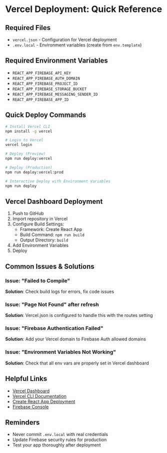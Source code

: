 # Vercel Deployment: Quick Reference

## Required Files
- `vercel.json` - Configuration for Vercel deployment
- `.env.local` - Environment variables (create from `env.template`)

## Required Environment Variables
- `REACT_APP_FIREBASE_API_KEY`
- `REACT_APP_FIREBASE_AUTH_DOMAIN`
- `REACT_APP_FIREBASE_PROJECT_ID`
- `REACT_APP_FIREBASE_STORAGE_BUCKET`
- `REACT_APP_FIREBASE_MESSAGING_SENDER_ID`
- `REACT_APP_FIREBASE_APP_ID`

## Quick Deploy Commands
```bash
# Install Vercel CLI
npm install -g vercel

# Login to Vercel
vercel login

# Deploy (Preview)
npm run deploy:vercel

# Deploy (Production)
npm run deploy:vercel:prod

# Interactive Deploy with Environment Variables
npm run deploy
```

## Vercel Dashboard Deployment
1. Push to GitHub
2. Import repository in Vercel
3. Configure Build Settings:
   - Framework: Create React App
   - Build Command: `npm run build`
   - Output Directory: `build`
4. Add Environment Variables
5. Deploy

## Common Issues & Solutions

### Issue: "Failed to Compile"
**Solution**: Check build logs for errors, fix code issues

### Issue: "Page Not Found" after refresh
**Solution**: Vercel.json is configured to handle this with the routes setting

### Issue: "Firebase Authentication Failed"
**Solution**: Add your Vercel domain to Firebase Auth allowed domains

### Issue: "Environment Variables Not Working"
**Solution**: Check that all env vars are properly set in Vercel dashboard

## Helpful Links
- [Vercel Dashboard](https://vercel.com/dashboard)
- [Vercel CLI Documentation](https://vercel.com/docs/cli)
- [Create React App Deployment](https://create-react-app.dev/docs/deployment/)
- [Firebase Console](https://console.firebase.google.com/)

## Reminders
- Never commit `.env.local` with real credentials
- Update Firebase security rules for production
- Test your app thoroughly after deployment 